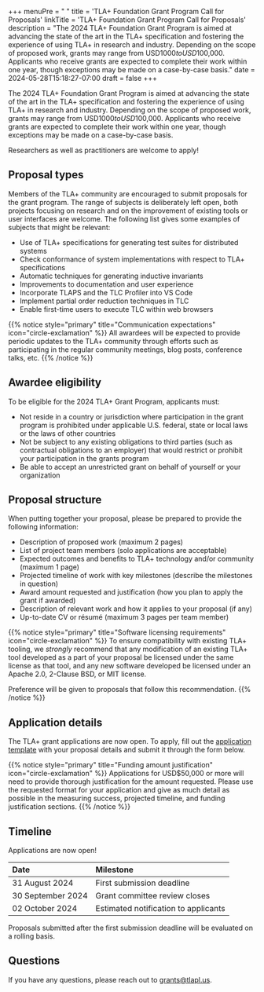 +++
menuPre = "<i class='fa-fw fas fa-scroll'></i> "
title = 'TLA+ Foundation Grant Program Call for Proposals'
linkTitle = 'TLA+ Foundation Grant Program Call for Proposals'
description = "The 2024 TLA+ Foundation Grant Program is aimed at advancing the state of the art in the TLA+ specification and fostering the experience of using TLA+ in research and industry. Depending on the scope of proposed work, grants may range from USD$1000 to USD$100,000. Applicants who receive grants are expected to complete their work within one year, though exceptions may be made on a case-by-case basis."
date = 2024-05-28T15:18:27-07:00
draft = false
+++

The 2024 TLA+ Foundation Grant Program is aimed at advancing the state of the art in the TLA+ specification and fostering the experience of using TLA+ in research and industry. Depending on the scope of proposed work, grants may range from USD$1000 to USD$100,000. Applicants who receive grants are expected to complete their work within one year, though exceptions may be made on a case-by-case basis.

Researchers as well as practitioners are welcome to apply!

## Proposal types

Members of the TLA+ community are encouraged to submit proposals for the grant program. The range of subjects is deliberately left open, both projects focusing on research and on the improvement of existing tools or user interfaces are welcome. The following list gives some examples of subjects that might be relevant:

- Use of TLA+ specifications for generating test suites for distributed systems
- Check conformance of system implementations with respect to TLA+ specifications
- Automatic techniques for generating inductive invariants
- Improvements to documentation and user experience
- Incorporate TLAPS and the TLC Profiler into VS Code
- Implement partial order reduction techniques in TLC
- Enable first-time users to execute TLC within web browsers

{{% notice style="primary" title="Communication expectations" icon="circle-exclamation" %}}
All awardees will be expected to provide periodic updates to the TLA+ community through efforts such as participating in the regular community meetings, blog posts, conference talks, etc.
{{% /notice %}}

## Awardee eligibility

To be eligible for the 2024 TLA+ Grant Program, applicants must:

- Not reside in a country or jurisdiction where participation in the grant program is prohibited under applicable U.S. federal, state or local laws or the laws of other countries
- Not be subject to any existing obligations to third parties (such as contractual obligations to an employer) that would restrict or prohibit your participation in the grants program
- Be able to accept an unrestricted grant on behalf of yourself or your organization

## Proposal structure

When putting together your proposal, please be prepared to provide the following information:

- Description of proposed work (maximum 2 pages)
- List of project team members (solo applications are acceptable)
- Expected outcomes and benefits to TLA+ technology and/or community (maximum 1 page)
- Projected timeline of work with key milestones (describe the milestones in question)
- Award amount requested and justification (how you plan to apply the grant if awarded)
- Description of relevant work and how it applies to your proposal (if any)
- Up-to-date CV or résumé (maximum 3 pages per team member)

{{% notice style="primary" title="Software licensing requirements" icon="circle-exclamation" %}}
To ensure compatibility with existing TLA+ tooling, we _strongly_ recommend that any modification of an existing TLA+ tool developed as a part of your proposal be licensed under the same license as that tool, and any new software developed be licensed under an Apache 2.0, 2-Clause BSD, or MIT license.

Preference will be given to proposals that follow this recommendation.
{{% /notice %}}

## Application details

The TLA+ grant applications are now open. To apply, fill out the [application template](https://docs.google.com/document/d/17OF2InWnwELb1NzwamyXsfglu1F57JGfYra1lsodmF0/edit) with your proposal details and submit it through the form below.

{{% notice style="primary" title="Funding amount justification" icon="circle-exclamation" %}}
Applications for USD$50,000 or more will need to provide thorough justification for the amount requested. Please use the requested format for your application and give as much detail as possible in the measuring success, projected timeline, and funding justification sections.
{{% /notice %}}

<script charset="utf-8" type="text/javascript" src="//js.hsforms.net/forms/embed/v2.js"></script>
<script>
hbspt.forms.create({
region: "na1",
portalId: "8112310",
formId: "153a67b6-b8c9-41cc-8c8f-decfb9826487"
});
</script>

## Timeline
Applications are now open!

| Date | Milestone |
| :--- | :--- |
| 31 August 2024 | First submission deadline |
| 30 September 2024 | Grant committee review closes |
| 02 October 2024 | Estimated notification to applicants |

Proposals submitted after the first submission deadline will be evaluated on a rolling basis.

## Questions

If you have any questions, please reach out to [grants@tlapl.us](mailto:grants@tlapl.us).

